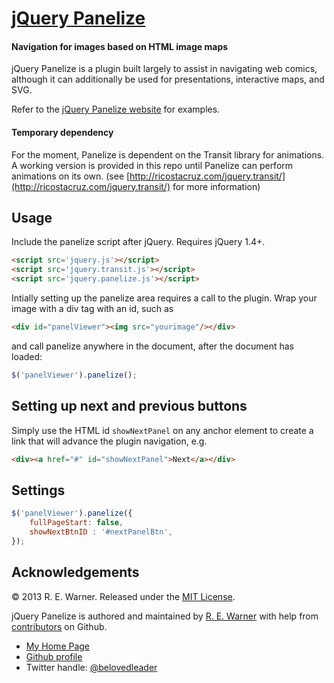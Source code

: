 # [jQuery Panelize](http://russellbits.com/jquery.panelize)
#### Navigation for images based on HTML image maps

jQuery Panelize is a plugin built largely to assist in navigating web comics, although it can additionally be used for presentations, interactive maps, and SVG.

Refer to the [jQuery Panelize website](http://russellbits.github.io/panelize/) for examples.

#### Temporary dependency
For the moment, Panelize is dependent on the Transit library for animations. A working version is provided in this repo until Panelize can perform animations on its own. (see [http://ricostacruz.com/jquery.transit/](http://ricostacruz.com/jquery.transit/) for more information)

Usage
-----

Include the panelize script after jQuery. Requires jQuery 1.4+.

```html
<script src='jquery.js'></script>  
<script src='jquery.transit.js'></script>  
<script src='jquery.panelize.js'></script>  
```

Intially setting up the panelize area requires a call to the plugin. Wrap your image with a div tag with an id, such as

```html
<div id="panelViewer"><img src="yourimage"/></div>
```

and call panelize anywhere in the document, after the document has loaded:

```javascript
$('panelViewer').panelize();
```

Setting up next and previous buttons
---------------
Simply use the HTML id `showNextPanel` on any anchor element to create a link that will advance the plugin navigation, e.g.

```html
<div><a href="#" id="showNextPanel">Next</a></div>
```

Settings
--------
```javascript
$('panelViewer').panelize({
    fullPageStart: false,
    showNextBtnID : '#nextPanelBtn',
});
```

Acknowledgements
----------------
&copy; 2013 R. E. Warner. Released under the [MIT License](http://www.opensource.org/licenses/mit-license.php).

jQuery Panelize is authored and maintained by [R. E. Warner](http://russellbits.com) with help from [contributors](http://github.com/russellbits/panelize/contributors) on Github.

+ [My Home Page](http://russellbits.com)
+ [Github profile](http://github.com/russellbits/)
+ Twitter handle: [@belovedleader](http://twitter.com/belovedleader)